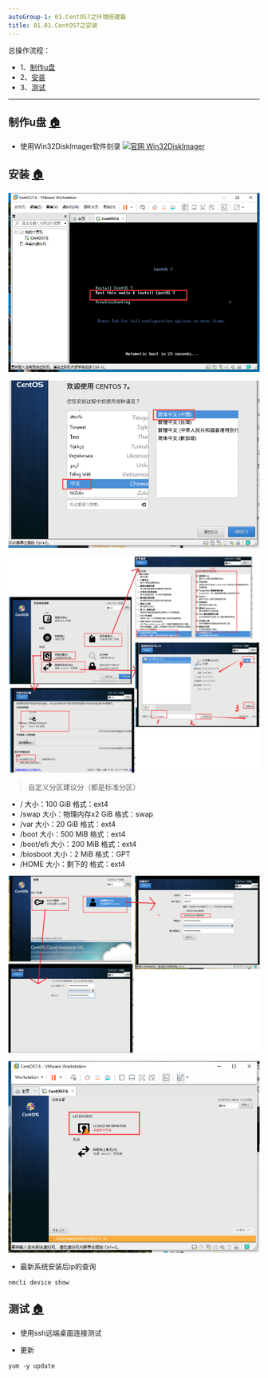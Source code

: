 ```yaml
---
autoGroup-1: 01.CentOS7之环境搭建篇
title: 01.01.CentOS7之安装
---
```


总操作流程：
- 1、[制作u盘](#Linux-01)
- 2、[安装](#Linux-02)
- 3、[测试](#Linux-03)

***

## 制作u盘 <a name="Linux-01" href="#" >:house:</a>

- 使用Win32DiskImager软件刻录
[![](https://img.shields.io/badge/官网-Win32DiskImager-red.svg "官网 Win32DiskImager")](https://sourceforge.net/projects/win32diskimager/files/latest/download)


## 安装 <a name="Linux-02" href="#" >:house:</a>

![](./image/01.01-1.png)

![](./image/01.01-2.png)

![](./image/01.01-3.png)


> 自定义分区建议分（都是标准分区）

- / 大小：100 GiB 格式：ext4
- /swap 大小：物理内存x2 GiB 格式：swap
- /var 大小：20 GiB 格式：ext4
- /boot 大小：500 MiB 格式：ext4
- /boot/efi 大小：200 MiB 格式：ext4
- /biosboot 大小：2 MiB 格式：GPT
- /HOME 大小：剩下的 格式：ext4

![](./image/01.01-4.png)

![](./image/01.01-5.png)

- 最新系统安装后ip的查询

```shell
nmcli device show
```

## 测试 <a name="Linux-03" href="#" >:house:</a>

- 使用ssh远端桌面连接测试

- 更新

```
yum -y update
```



